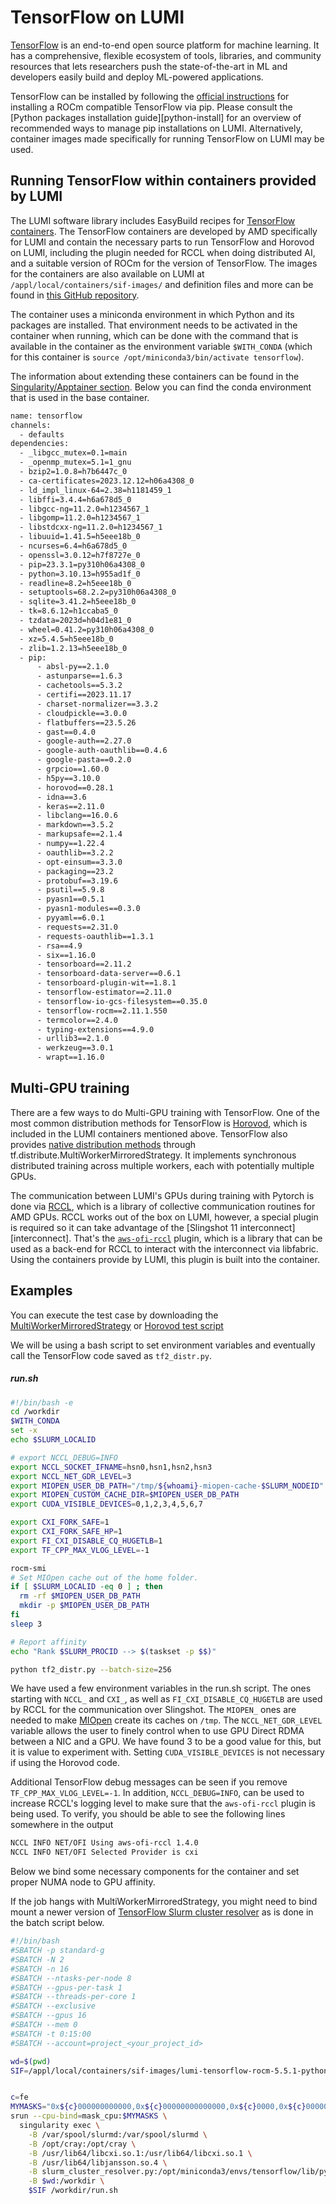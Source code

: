 # TensorFlow on LUMI

[TensorFlow](https://www.tensorflow.org/) is an end-to-end open source platform for machine learning. It has a comprehensive, flexible ecosystem of tools, libraries, and community resources that lets researchers push the state-of-the-art in ML and developers easily build and deploy ML-powered applications.

TensorFlow can be installed by following the [official instructions](https://rocm.docs.amd.com/projects/install-on-linux/en/latest/how-to/3rd-party/tensorflow-install.html) for installing a ROCm compatible TensorFlow via pip. Please consult the [Python packages installation guide][python-install] for an overview of recommended ways to manage pip installations on LUMI. Alternatively, container images made specifically for running TensorFlow on LUMI may be used.


## Running TensorFlow within containers provided by LUMI


The LUMI software library includes EasyBuild recipes for [TensorFlow containers](https://lumi-supercomputer.github.io/LUMI-EasyBuild-docs/t/TensorFlow/). The TensorFlow containers are developed by AMD specifically for LUMI and contain the necessary parts to run TensorFlow and Horovod on LUMI, including the plugin needed for RCCL when doing distributed AI, and a suitable version of ROCm for the version of TensorFlow. The images for the containers are also available on LUMI at `/appl/local/containers/sif-images/` and definition files and more can be found in [this GitHub repository](https://github.com/sfantao/lumi-containers/tree/main).

The container uses a miniconda environment in which Python and its packages are installed. That environment needs to be activated in the container when running, which can be done with the command that is available in the container as the environment variable `$WITH_CONDA` (which for this container is `source /opt/miniconda3/bin/activate tensorflow`).

The information about extending these containers can be found in the [Singularity/Apptainer section](../containers/singularity.md). Below you can find the conda environment that is used in the base container.

```bash
name: tensorflow
channels:
  - defaults
dependencies:
  - _libgcc_mutex=0.1=main
  - _openmp_mutex=5.1=1_gnu
  - bzip2=1.0.8=h7b6447c_0
  - ca-certificates=2023.12.12=h06a4308_0
  - ld_impl_linux-64=2.38=h1181459_1
  - libffi=3.4.4=h6a678d5_0
  - libgcc-ng=11.2.0=h1234567_1
  - libgomp=11.2.0=h1234567_1
  - libstdcxx-ng=11.2.0=h1234567_1
  - libuuid=1.41.5=h5eee18b_0
  - ncurses=6.4=h6a678d5_0
  - openssl=3.0.12=h7f8727e_0
  - pip=23.3.1=py310h06a4308_0
  - python=3.10.13=h955ad1f_0
  - readline=8.2=h5eee18b_0
  - setuptools=68.2.2=py310h06a4308_0
  - sqlite=3.41.2=h5eee18b_0
  - tk=8.6.12=h1ccaba5_0
  - tzdata=2023d=h04d1e81_0
  - wheel=0.41.2=py310h06a4308_0
  - xz=5.4.5=h5eee18b_0
  - zlib=1.2.13=h5eee18b_0
  - pip:
      - absl-py==2.1.0
      - astunparse==1.6.3
      - cachetools==5.3.2
      - certifi==2023.11.17
      - charset-normalizer==3.3.2
      - cloudpickle==3.0.0
      - flatbuffers==23.5.26
      - gast==0.4.0
      - google-auth==2.27.0
      - google-auth-oauthlib==0.4.6
      - google-pasta==0.2.0
      - grpcio==1.60.0
      - h5py==3.10.0
      - horovod==0.28.1
      - idna==3.6
      - keras==2.11.0
      - libclang==16.0.6
      - markdown==3.5.2
      - markupsafe==2.1.4
      - numpy==1.22.4
      - oauthlib==3.2.2
      - opt-einsum==3.3.0
      - packaging==23.2
      - protobuf==3.19.6
      - psutil==5.9.8
      - pyasn1==0.5.1
      - pyasn1-modules==0.3.0
      - pyyaml==6.0.1
      - requests==2.31.0
      - requests-oauthlib==1.3.1
      - rsa==4.9
      - six==1.16.0
      - tensorboard==2.11.2
      - tensorboard-data-server==0.6.1
      - tensorboard-plugin-wit==1.8.1
      - tensorflow-estimator==2.11.0
      - tensorflow-io-gcs-filesystem==0.35.0
      - tensorflow-rocm==2.11.1.550
      - termcolor==2.4.0
      - typing-extensions==4.9.0
      - urllib3==2.1.0
      - werkzeug==3.0.1
      - wrapt==1.16.0

```

## Multi-GPU training

There are a few ways to do Multi-GPU training with TensorFlow. One of the most common distribution methods for TensorFlow is [Horovod](https://horovod.ai/), which is included in the LUMI containers mentioned above. TensorFlow also provides [native distribution methods](https://www.tensorflow.org/guide/distributed_training) through tf.distribute.MultiWorkerMirroredStrategy. It implements synchronous distributed training across multiple workers, each with potentially multiple GPUs.

The communication between LUMI's GPUs during training with Pytorch is done via [RCCL](https://github.com/ROCmSoftwarePlatform/rccl), which is a library of  collective communication routines for AMD GPUs. RCCL works out of the box on LUMI, however, a special plugin is required so it can take advantage of the [Slingshot 11 interconnect][interconnect]. That's the [`aws-ofi-rccl`](https://github.com/ROCmSoftwarePlatform/aws-ofi-rccl) plugin, which is a library that can be used as a back-end for RCCL to interact with the interconnect via libfabric. Using the containers provide by LUMI, this plugin is built into the container.

## Examples

You can execute the test case by downloading the [MultiWorkerMirroredStrategy](https://github.com/mihkeltiks/LUMI-docs-files/blob/main/TensorFlow/tf2_distr.py) or [Horovod test script](https://github.com/mihkeltiks/LUMI-docs-files/blob/main/TensorFlow/tf2_horovod.py)

We will be using a bash script to set environment variables and eventually call the TensorFlow code saved as `tf2_distr.py`. 

##### run.sh
```bash
#!/bin/bash -e
cd /workdir
$WITH_CONDA
set -x
echo $SLURM_LOCALID

# export NCCL_DEBUG=INFO
export NCCL_SOCKET_IFNAME=hsn0,hsn1,hsn2,hsn3
export NCCL_NET_GDR_LEVEL=3
export MIOPEN_USER_DB_PATH="/tmp/${whoami}-miopen-cache-$SLURM_NODEID"
export MIOPEN_CUSTOM_CACHE_DIR=$MIOPEN_USER_DB_PATH
export CUDA_VISIBLE_DEVICES=0,1,2,3,4,5,6,7

export CXI_FORK_SAFE=1
export CXI_FORK_SAFE_HP=1
export FI_CXI_DISABLE_CQ_HUGETLB=1
export TF_CPP_MAX_VLOG_LEVEL=-1

rocm-smi
# Set MIOpen cache out of the home folder.
if [ $SLURM_LOCALID -eq 0 ] ; then
  rm -rf $MIOPEN_USER_DB_PATH
  mkdir -p $MIOPEN_USER_DB_PATH
fi
sleep 3

# Report affinity
echo "Rank $SLURM_PROCID --> $(taskset -p $$)"

python tf2_distr.py --batch-size=256
```

We have used a few environment variables in the run.sh script. The ones starting with `NCCL_` and `CXI_`, as well as `FI_CXI_DISABLE_CQ_HUGETLB` are used by RCCL for the communication over Slingshot.  The `MIOPEN_` ones are needed to make [MIOpen](https://rocmsoftwareplatform.github.io/MIOpen/doc/html/index.html) create its caches on `/tmp`. The `NCCL_NET_GDR_LEVEL` variable allows the user to finely control when to use GPU Direct RDMA between a NIC and a GPU. We have found 3 to be a good value for this, but it is value to experiment with. Setting `CUDA_VISIBLE_DEVICES` is not necessary if using the Horovod code.


Additional TensorFlow debug messages can be seen if you remove `TF_CPP_MAX_VLOG_LEVEL=-1`. In addition, `NCCL_DEBUG=INFO`, can be used to increase RCCL's logging level to make sure that the `aws-ofi-rccl` plugin is being used. To verify, you should be able to see the following lines somewhere in the output
```bash
NCCL INFO NET/OFI Using aws-ofi-rccl 1.4.0
NCCL INFO NET/OFI Selected Provider is cxi
```

Below we bind some necessary components for the container and set proper NUMA node to GPU affinity.

If the job hangs with MultiWorkerMirroredStrategy, you might need to bind mount a newer version of [TensorFlow Slurm cluster resolver](https://raw.githubusercontent.com/tensorflow/tensorflow/66e587c780c59f6bad2ddae5c45460440002dc68/tensorflow/python/distribute/cluster_resolver/slurm_cluster_resolver.py) as is done in the batch script below.

```bash
#!/bin/bash
#SBATCH -p standard-g
#SBATCH -N 2
#SBATCH -n 16
#SBATCH --ntasks-per-node 8
#SBATCH --gpus-per-task 1
#SBATCH --threads-per-core 1
#SBATCH --exclusive
#SBATCH --gpus 16
#SBATCH --mem 0 
#SBATCH -t 0:15:00
#SBATCH --account=project_<your_project_id>

wd=$(pwd)
SIF=/appl/local/containers/sif-images/lumi-tensorflow-rocm-5.5.1-python-3.10-tensorflow-2.11.1-horovod-0.28.1.sif


c=fe
MYMASKS="0x${c}000000000000,0x${c}00000000000000,0x${c}0000,0x${c}000000,0x${c},0x${c}00,0x${c}00000000,0x${c}0000000000"
srun --cpu-bind=mask_cpu:$MYMASKS \
  singularity exec \
    -B /var/spool/slurmd:/var/spool/slurmd \
    -B /opt/cray:/opt/cray \
    -B /usr/lib64/libcxi.so.1:/usr/lib64/libcxi.so.1 \
    -B /usr/lib64/libjansson.so.4 \
    -B slurm_cluster_resolver.py:/opt/miniconda3/envs/tensorflow/lib/python3.10/site-packages/tensorflow/python/distribute/cluster_resolver/slurm_cluster_resolver.py \
    -B $wd:/workdir \
    $SIF /workdir/run.sh
```



